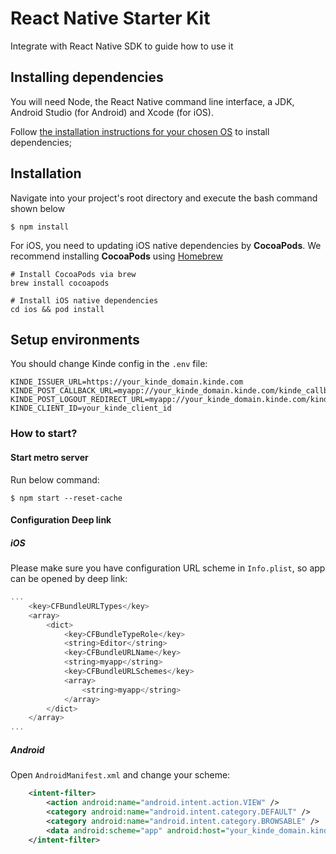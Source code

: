 # React Native Starter Kit

Integrate with React Native SDK to guide how to use it

## Installing dependencies

You will need Node, the React Native command line interface, a JDK, Android Studio (for Android) and Xcode (for iOS).

Follow [the installation instructions for your chosen OS](https://reactnative.dev/docs/environment-setup) to install dependencies;

## Installation

Navigate into your project's root directory and execute the bash command shown below
```shell
$ npm install
```
For iOS, you need to updating iOS native dependencies by **CocoaPods**. We recommend installing **CocoaPods** using [Homebrew](https://brew.sh/)

```shell
# Install CocoaPods via brew
brew install cocoapods

# Install iOS native dependencies
cd ios && pod install
```

## Setup environments

You should change Kinde config in the `.env` file:
```
KINDE_ISSUER_URL=https://your_kinde_domain.kinde.com
KINDE_POST_CALLBACK_URL=myapp://your_kinde_domain.kinde.com/kinde_callback
KINDE_POST_LOGOUT_REDIRECT_URL=myapp://your_kinde_domain.kinde.com/kinde_callback
KINDE_CLIENT_ID=your_kinde_client_id
```

### How to start?

#### Start metro server

Run below command:

```shell
$ npm start --reset-cache
```

#### Configuration Deep link

##### iOS

Please make sure you have configuration URL scheme in `Info.plist`, so app can be opened by deep link:

```swift
...
	<key>CFBundleURLTypes</key>
	<array>
		<dict>
			<key>CFBundleTypeRole</key>
			<string>Editor</string>
			<key>CFBundleURLName</key>
			<string>myapp</string>
			<key>CFBundleURLSchemes</key>
			<array>
				<string>myapp</string>
			</array>
		</dict>
	</array>
...

```

##### Android

Open `AndroidManifest.xml` and change your scheme:

```xml
    <intent-filter>
        <action android:name="android.intent.action.VIEW" />
        <category android:name="android.intent.category.DEFAULT" />
        <category android:name="android.intent.category.BROWSABLE" />
        <data android:scheme="app" android:host="your_kinde_domain.kinde.com" />
    </intent-filter>
```